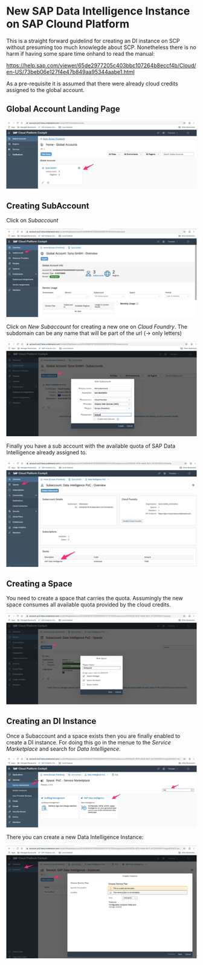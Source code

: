 # New SAP Data Intelligence Instance on SAP Clound Platform

This is a straight forward guidelind for creating an DI instance on SCP without presuming too much knowlegde about SCP. Nonetheless there is no harm if having some spare time onhand to read the manual: 

https://help.sap.com/viewer/65de2977205c403bbc107264b8eccf4b/Cloud/en-US/73beb06e127f4e47b849aa95344aabe1.html

As a pre-requisite it is assumed that there were  already cloud credits assigned to the global account.

## Global Account Landing Page
![Global Account Landing Page](./images/GobalAccount.png)

## Creating SubAccount

Click on *Subaccount* 

![SubAccount](./images/SubAccounts.png)

Click on *New Subaccount* for creating a new one  on *Cloud Foundry*. The subdomain can be any name that will be part of the url (-> only letters)

![NewSubaccount](./images/NewSubaccount.png)

Finally you have a sub account with the available quota of SAP Data Intelligence already assigned to. 

![SubAccountQuota](./images/SubAccountQuota.png)

## Creating a Space
You need to create a space that carries the quota. Assumingly the new space consumes all available quota provided by the cloud credits.

![Newspace](./images/NewSpace.png)

## Creating an DI Instance

Once a Subaccount and a space exists then you are finally enabled to create a DI instance. For doing this go in the menue to the *Service Marketplace* and search for *Data Intelligence*.  

![ServiceMarketplace](./images/ServiceMarketplace.png)

There you can create a new Data Intelligence Instance: 

![ServiceMarketplace](./images/NewDIInstance.png)


